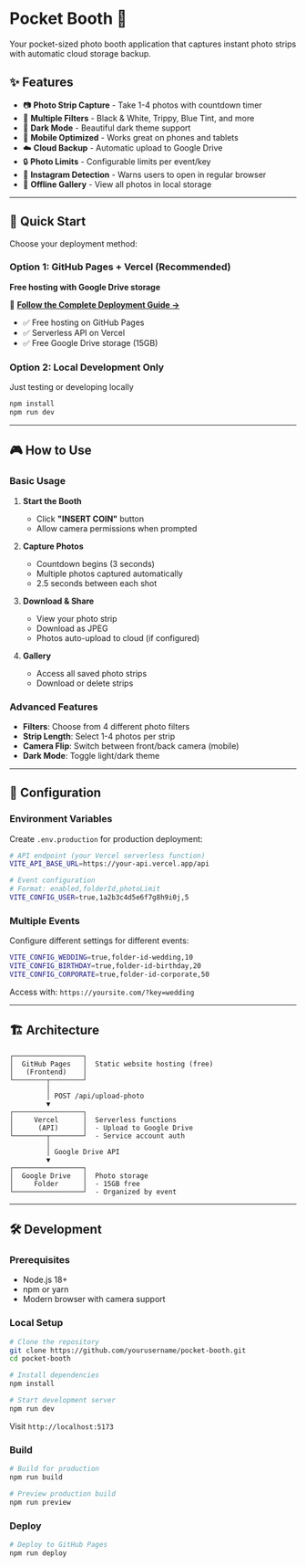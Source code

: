 # Pocket Booth 📸

Your pocket-sized photo booth application that captures instant photo strips with automatic cloud storage backup.

## ✨ Features

- 📷 **Photo Strip Capture** - Take 1-4 photos with countdown timer
- 🎨 **Multiple Filters** - Black & White, Trippy, Blue Tint, and more
- 🌙 **Dark Mode** - Beautiful dark theme support
- 📱 **Mobile Optimized** - Works great on phones and tablets
- ☁️ **Cloud Backup** - Automatic upload to Google Drive
- 🔒 **Photo Limits** - Configurable limits per event/key
- 🎯 **Instagram Detection** - Warns users to open in regular browser
- 💾 **Offline Gallery** - View all photos in local storage

---

## 🚀 Quick Start

Choose your deployment method:

### Option 1: GitHub Pages + Vercel (Recommended)
**Free hosting with Google Drive storage**

📖 **[Follow the Complete Deployment Guide →](./DEPLOYMENT_GUIDE.md)**

- ✅ Free hosting on GitHub Pages
- ✅ Serverless API on Vercel
- ✅ Free Google Drive storage (15GB)

### Option 2: Local Development Only
Just testing or developing locally

```bash
npm install
npm run dev
```

---

## 🎮 How to Use

### Basic Usage

1. **Start the Booth**
   - Click **"INSERT COIN"** button
   - Allow camera permissions when prompted

2. **Capture Photos**
   - Countdown begins (3 seconds)
   - Multiple photos captured automatically
   - 2.5 seconds between each shot

3. **Download & Share**
   - View your photo strip
   - Download as JPEG
   - Photos auto-upload to cloud (if configured)

4. **Gallery**
   - Access all saved photo strips
   - Download or delete strips

### Advanced Features

- **Filters**: Choose from 4 different photo filters
- **Strip Length**: Select 1-4 photos per strip
- **Camera Flip**: Switch between front/back camera (mobile)
- **Dark Mode**: Toggle light/dark theme

---

## 🔧 Configuration

### Environment Variables

Create `.env.production` for production deployment:

```bash
# API endpoint (your Vercel serverless function)
VITE_API_BASE_URL=https://your-api.vercel.app/api

# Event configuration
# Format: enabled,folderId,photoLimit
VITE_CONFIG_USER=true,1a2b3c4d5e6f7g8h9i0j,5
```

### Multiple Events

Configure different settings for different events:

```bash
VITE_CONFIG_WEDDING=true,folder-id-wedding,10
VITE_CONFIG_BIRTHDAY=true,folder-id-birthday,20
VITE_CONFIG_CORPORATE=true,folder-id-corporate,50
```

Access with: `https://yoursite.com/?key=wedding`

---

## 🏗️ Architecture

```
┌─────────────────┐
│  GitHub Pages   │  Static website hosting (free)
│   (Frontend)    │
└────────┬────────┘
         │
         │ POST /api/upload-photo
         ▼
┌─────────────────┐
│     Vercel      │  Serverless functions
│      (API)      │  - Upload to Google Drive
└────────┬────────┘  - Service account auth
         │
         │ Google Drive API
         ▼
┌─────────────────┐
│  Google Drive   │  Photo storage
│     Folder      │  - 15GB free
└─────────────────┘  - Organized by event
```

---

## 🛠️ Development

### Prerequisites

- Node.js 18+
- npm or yarn
- Modern browser with camera support

### Local Setup

```bash
# Clone the repository
git clone https://github.com/yourusername/pocket-booth.git
cd pocket-booth

# Install dependencies
npm install

# Start development server
npm run dev
```

Visit `http://localhost:5173`

### Build

```bash
# Build for production
npm run build

# Preview production build
npm run preview
```

### Deploy

```bash
# Deploy to GitHub Pages
npm run deploy
```